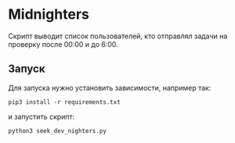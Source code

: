 # Midnighters
Скрипт выводит список пользователей, кто отправлял задачи на проверку после 00:00 и до 6:00.
## Запуск
Для запуска нужно установить зависимости, например так:
```
pip3 install -r requirements.txt
```
и запустить скрипт:
```
python3 seek_dev_nighters.py
```
